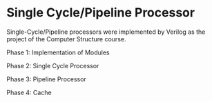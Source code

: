 # Single Cycle/Pipeline Processor
Single-Cycle/Pipeline processors were implemented by Verilog as the project of the Computer Structure course.


Phase 1: Implementation of Modules 

Phase 2: Single Cycle Processor

Phase 3: Pipeline Processor

Phase 4: Cache